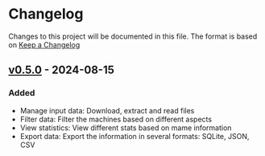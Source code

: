 # Changelog

Changes to this project will be documented in this file.
The format is based on [Keep a Changelog](https://keepachangelog.com/en/1.0.0/)

## [v0.5.0] - 2024-08-15

### Added

- Manage input data: Download, extract and read files
- Filter data: Filter the machines based on different aspects
- View statistics: View different stats based on mame information
- Export data: Export the information in several formats: SQLite, JSON, CSV

[v0.5.0]: https://github.com/retro-arcade-games/mame-data-manager/releases/tag/v0.5.0
